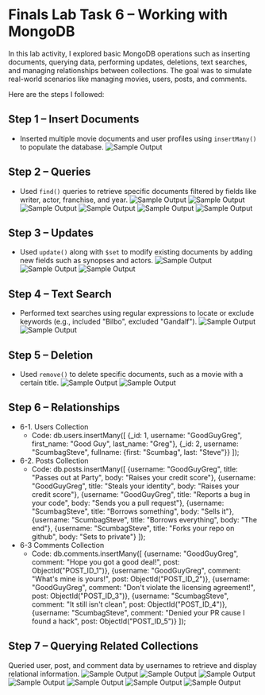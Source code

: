 # Finals Lab Task 6 – Working with MongoDB

In this lab activity, I explored basic MongoDB operations such as inserting documents, querying data, performing updates, deletions, text searches, and managing relationships between collections. The goal was to simulate real-world scenarios like managing movies, users, posts, and comments.

Here are the steps I followed:

## Step 1 – Insert Documents
- Inserted multiple movie documents and user profiles using `insertMany()` to populate the database.
![Sample Output](images/step1.png)
## Step 2 – Queries
- Used `find()` queries to retrieve specific documents filtered by fields like writer, actor, franchise, and year.
![Sample Output](images/step2.png)
![Sample Output](images/step2.2.png)
![Sample Output](images/step2.3.png)
![Sample Output](images/step2.4.png)
![Sample Output](images/step2.5.png)
![Sample Output](images/step2.6.png)
## Step 3 – Updates
- Used `update()` along with `$set` to modify existing documents by adding new fields such as synopses and actors.
![Sample Output](images/step3.png)
![Sample Output](images/step3.2.png)
![Sample Output](images/step3.3.png)
## Step 4 – Text Search
- Performed text searches using regular expressions to locate or exclude keywords (e.g., included "Bilbo", excluded "Gandalf").
![Sample Output](images/step4.png)
![Sample Output](images/step4.2.png)
## Step 5 – Deletion
- Used `remove()` to delete specific documents, such as a movie with a certain title.
![Sample Output](images/step5.png)
![Sample Output](images/step5.2.png)
## Step 6 – Relationships
- 6-1. Users Collection
    - Code: db.users.insertMany([ {_id: 1, username: "GoodGuyGreg", first_name: "Good Guy", last_name: "Greg"}, {_id: 2, username: "ScumbagSteve", fullname: {first: "Scumbag", last: "Steve"}} ]);
- 6-2. Posts Collection
  - Code: db.posts.insertMany([ {username: "GoodGuyGreg", title: "Passes out at Party", body: "Raises your credit score"}, {username: "GoodGuyGreg", title: "Steals your identity", body: "Raises your credit score"}, {username: "GoodGuyGreg", title: "Reports a bug in your code", body: "Sends you a pull request"}, {username: "ScumbagSteve", title: "Borrows something", body: "Sells it"}, {username: "ScumbagSteve", title: "Borrows everything", body: "The end"}, {username: "ScumbagSteve", title: "Forks your repo on github", body: "Sets to private"} ]);
- 6-3 Comments Collection
    - Code: db.comments.insertMany([ {username: "GoodGuyGreg", comment: "Hope you got a good deal!", post: ObjectId("POST_ID_1")}, {username: "GoodGuyGreg", comment: "What's mine is yours!", post: ObjectId("POST_ID_2")}, {username: "GoodGuyGreg", comment: "Don't violate the licensing agreement!", post: ObjectId("POST_ID_3")}, {username: "ScumbagSteve", comment: "It still isn't clean", post: ObjectId("POST_ID_4")}, {username: "ScumbagSteve", comment: "Denied your PR cause I found a hack", post: ObjectId("POST_ID_5")} ]);
## Step 7 – Querying Related Collections
Queried user, post, and comment data by usernames to retrieve and display relational information.
![Sample Output](images/step7.png)
![Sample Output](images/step7.2.png)
![Sample Output](images/step7.3.png)
![Sample Output](images/step7.4.png)
![Sample Output](images/step7.5.png)
![Sample Output](images/step7.6.png)
![Sample Output](images/step7.7.png)
